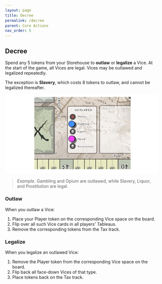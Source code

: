 ```yaml
---
layout: page
title: Decree
permalink: /decree
parent: Core Actions
nav_order: 5
---
```

## Decree

Spend any 5 tokens from your Storehouse to **outlaw** or **legalize** a Vice. At the start of the game, all Vices are legal. Vices may be outlawed and legalized repeatedly.

The exception is **Slavery**, which costs 8 tokens to outlaw, and cannot be legalized thereafter.

![Vice spaces](/img/vice_space.jpg)

> *Example.* Gambling and Opium are outlawed, while Slavery, Liquor, and Prostitution are legal.

### Outlaw
When you outlaw a Vice:
1. Place your Player token on the corresponding Vice space on the board.
2. Flip over all such Vice cards in all players' Tableaus.
3. Remove the corresponding tokens from the Tax track.
<!-- 4. Discard all such Vice cards, if any, from the Market. -->

### Legalize
When you legalize an outlawed Vice:
1. Remove the Player token from the corresponding Vice space on the board.
2. Flip back all face-down Vices of that type.
3. Place tokens back on the Tax track.
